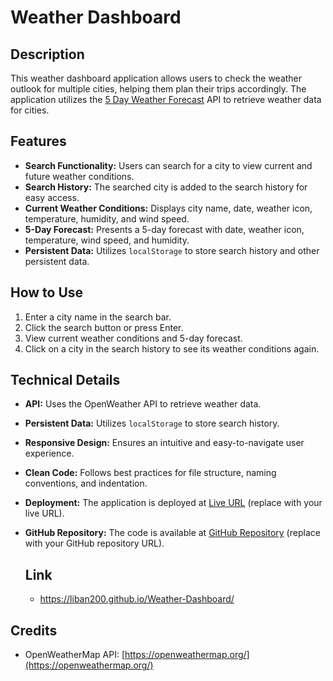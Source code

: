 # Weather Dashboard

## Description

This weather dashboard application allows users to check the weather outlook for multiple cities, helping them plan their trips accordingly. The application utilizes the [5 Day Weather Forecast](https://openweathermap.org/forecast5) API to retrieve weather data for cities.


## Features

- **Search Functionality:** Users can search for a city to view current and future weather conditions.
- **Search History:** The searched city is added to the search history for easy access.
- **Current Weather Conditions:** Displays city name, date, weather icon, temperature, humidity, and wind speed.
- **5-Day Forecast:** Presents a 5-day forecast with date, weather icon, temperature, wind speed, and humidity.
- **Persistent Data:** Utilizes `localStorage` to store search history and other persistent data.


## How to Use

1. Enter a city name in the search bar.
2. Click the search button or press Enter.
3. View current weather conditions and 5-day forecast.
4. Click on a city in the search history to see its weather conditions again.

## Technical Details

- **API:** Uses the OpenWeather API to retrieve weather data.
- **Persistent Data:** Utilizes `localStorage` to store search history.
- **Responsive Design:** Ensures an intuitive and easy-to-navigate user experience.
- **Clean Code:** Follows best practices for file structure, naming conventions, and indentation.
- **Deployment:** The application is deployed at [Live URL](#) (replace with your live URL).
- **GitHub Repository:** The code is available at [GitHub Repository](#) (replace with your GitHub repository URL).

  ## Link
  - https://liban200.github.io/Weather-Dashboard/ 



## Credits

- OpenWeatherMap API: [https://openweathermap.org/](https://openweathermap.org/)

